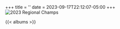 +++
title = ''
date = 2023-09-17T22:12:07-05:00
+++
![2023 Regional Champs](../img/2023-regionals.jpg "2023 REGIONAL CHAMPS")  

{{< albums >}}  

